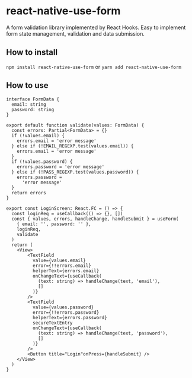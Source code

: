 # react-native-use-form
A form validation library implemented by React Hooks.
Easy to implement form state management, validation and data submission.

## How to install
`npm install react-native-use-form` or `yarn add react-native-use-form`

## How to use

```
interface FormData {
  email: string
  password: string
}

export default function validate(values: FormData) {
  const errors: Partial<FormData> = {}
  if (!values.email) {
    errors.email = 'error message'
  } else if (!EMAIL_REGEXP.test(values.email)) {
    errors.email = 'error message'
  }
  if (!values.password) {
    errors.password = 'error message'
  } else if (!PASS_REGEXP.test(values.password)) {
    errors.password =
      'error message'
  }
  return errors
}

export const LoginScreen: React.FC = () => {
  const loginReq = useCallback(() => {}, [])
  const { values, errors, handleChange, handleSubmit } = useForm(
    { email: '', password: '' },
    loginReq,
    validate
  )
  return (
    <View>
        <TextField
          value={values.email}
          error={!!errors.email}
          helperText={errors.email}
          onChangeText={useCallback(
            (text: string) => handleChange(text, 'email'),
            []
          )}
        />
        <TextField
          value={values.password}
          error={!!errors.password}
          helperText={errors.password}
          secureTextEntry
          onChangeText={useCallback(
            (text: string) => handleChange(text, 'password'),
            []
          )}
        />
        <Button title="Login"onPress={handleSubmit} />
    </View>
  )
}
```